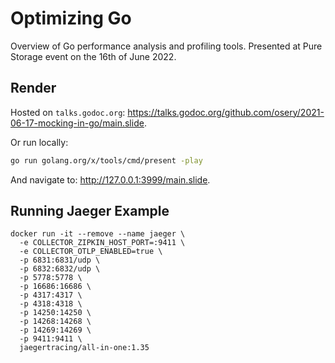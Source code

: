 # Optimizing Go

Overview of Go performance analysis and profiling tools.
Presented at Pure Storage event on the 16th of June 2022.

## Render

Hosted on
`talks.godoc.org`: https://talks.godoc.org/github.com/osery/2021-06-17-mocking-in-go/main.slide.

Or run locally:

```bash
go run golang.org/x/tools/cmd/present -play
```

And navigate to: http://127.0.0.1:3999/main.slide.


## Running Jaeger Example

```shell
docker run -it --remove --name jaeger \
  -e COLLECTOR_ZIPKIN_HOST_PORT=:9411 \
  -e COLLECTOR_OTLP_ENABLED=true \
  -p 6831:6831/udp \
  -p 6832:6832/udp \
  -p 5778:5778 \
  -p 16686:16686 \
  -p 4317:4317 \
  -p 4318:4318 \
  -p 14250:14250 \
  -p 14268:14268 \
  -p 14269:14269 \
  -p 9411:9411 \
  jaegertracing/all-in-one:1.35
```